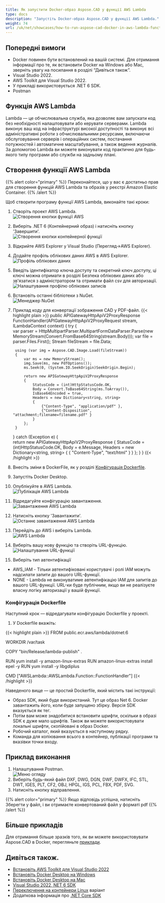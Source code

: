 ```yaml
---
title: Як запустити Docker-образ Aspose.CAD у функції AWS Lambda
type: docs
description: "Запустіть Docker-образ Aspose.CAD у функції AWS Lambda."
weight: 74
url: /uk/net/showcases/how-to-run-aspose-cad-docker-in-aws-lambda-function/
---
```


## Попередні вимоги
- Docker повинен бути встановлений на вашій системі. Для отримання інформації про те, як встановити Docker на Windows або Mac, зверніть увагу на посилання в розділі “Дивіться також”.
- Visual Studio 2022.
- AWS Toolkit для Visual Studio 2022.
- У прикладі використовується .NET 6 SDK.
- Postman

## Функція AWS Lambda

Lambda — це обчислювальна служба, яка дозволяє вам запускати код без необхідності налаштовувати або керувати серверами. Lambda виконує ваш код на інфраструктурі високої доступності та виконує всі адміністративні роботи з обчислювальними ресурсами, включаючи обслуговування серверів і операційних систем, постачання потужностей і автоматичне масштабування, а також ведення журналів. За допомогою Lambda ви можете виконувати код практично для будь-якого типу програми або служби на задньому плані.

## Створення функції AWS Lambda

{{% alert color="primary" %}} 
Переконайтеся, що у вас є достатньо прав для створення функцій AWS Lambda та образів у реєстрі Amazon Elastic Container.
{{% /alert %}}

Щоб створити програму функції AWS Lambda, виконайте такі кроки:
1. Створіть проект AWS Lambda.<br>
![Створення кнопки функції AWS](/cad/_assets/showcases/aws/create-project.png)<br>
1. Виберіть .NET 6 (Контейнерний образ) і натисніть кнопку 'Завершити'.<br>
![Створення кнопки контейнерної функції](/cad/_assets/showcases/aws/create-container.png)<br>
1. Відкрийте AWS Explorer у Visual Studio (Перегляд->AWS Explorer).
1. Додайте профіль облікових даних AWS в AWS Explorer.<br>
![Профіль облікових даних](/cad/_assets/showcases/aws/add-aws-credentials-profile.png)<br>
1. Введіть ідентифікатор ключа доступу та секретний ключ доступу, ці ключі можна отримати в розділі Безпека облікових даних або зв'язатися з адміністратором та отримати файл csv для авторизації.<br>
![Налаштування профілю облікових записів](/cad/_assets/showcases/aws/account-profile.png)<br>
1. Встановіть останні бібліотеки з NuGet.<br>
![Менеджер NuGet](/cad/_assets/showcases/aws/nuget-manager.png)<br>
1. Приклад коду для конвертації зображення CAD у PDF-файл.
{{< highlight plain >}}
public APIGatewayHttpApiV2ProxyResponse FunctionHandler(APIGatewayHttpApiV2ProxyRequest stream, ILambdaContext context)
{
    try
    {            
        var parser = HttpMultipartParser.MultipartFormDataParser.Parse(new MemoryStream(Convert.FromBase64String(stream.Body)));
        var file = parser.Files.First();
        Stream fileStream = file.Data;

        using (var img = Aspose.CAD.Image.Load(fileStream))
        {
            var ms = new MemoryStream();
            img.Save(ms, new PdfOptions());
            ms.Seek(0, (System.IO.SeekOrigin)SeekOrigin.Begin);
          
            return new APIGatewayHttpApiV2ProxyResponse
            {
                StatusCode = (int)HttpStatusCode.OK,
                Body = Convert.ToBase64String(ms.ToArray()),
                IsBase64Encoded = true,
                Headers = new Dictionary<string, string>
                {
                    {"Content-Type", "application/pdf" },
                    {"Content-Disposition", "attachment;filename=filename.pdf" }
                }
            };
        }
    }
    catch (Exception e)
    {           
        return new APIGatewayHttpApiV2ProxyResponse
        {
            StatusCode = (int)HttpStatusCode.OK,
            Body = e.Message,
            Headers = new Dictionary<string, string>
            {
                {
                    "Content-Type", "text/html"
                }
            }
        };
    }
}
{{< /highlight >}}
1. Внесіть зміни в DockerFile, як у розділі <a href="#configuring-a-dockerfile">Конфігурація Dockerfile</a>.
1. Запустіть Docker Desktop.
1. Опублікуйте в AWS Lambda.<br>
![Публікація AWS Lambda](/cad/_assets/showcases/aws/publish-aws.png)<br>
1. Відредагуйте конфігурацію завантаження.<br>
![Завантаження AWS Lambda](/cad/_assets/showcases/aws/upload-aws-lambda.png)<br>
1. Натисніть кнопку 'Завантажити'.<br>
![Останнє завантаження AWS Lambda](/cad/_assets/showcases/aws/upload-aws-lambda-finish.png)<br>
1. Перейдіть до AWS і виберіть Lambda.<br>
![AWS Lambda](/cad/_assets/showcases/aws/select-aws-lambda.png)<br>
1. Виберіть вашу нову функцію та створіть URL-функцію.<br>
![Налаштування URL-функції](/cad/_assets/showcases/aws/create-function-url.png)<br>
1. Виберіть тип автентифікації
- AWS_IAM - Тільки автентифіковані користувачі і ролі IAM можуть надсилати запити до вашого URL-функції.
- NONE - Lambda не виконуватиме автентифікацію IAM для запитів до вашого URL-функції. URL-ки буде публічним, якщо ви не реалізуєте власну логіку авторизації у вашій функції.

### Конфігурація Dockerfile

Наступний крок — відредагувати конфігурацію Dockerfile у проекті.

1. У Dockerfile вкажіть:

{{< highlight plain >}}
FROM public.ecr.aws/lambda/dotnet:6

WORKDIR /var/task

COPY "bin/Release/lambda-publish"  .

RUN yum install -y amazon-linux-extras 
RUN amazon-linux-extras install epel -y
RUN yum install -y libgdiplus  

CMD ["AWSLambda::AWSLambda.Function::FunctionHandler"]
{{< /highlight >}}

Наведеного вище — це простий Dockerfile, який містить такі інструкції:

- Образ SDK, який буде використаний. Тут це образ Net 6. Docker завантажить його, коли буде запущено збірку. Версія SDK вказується як тег.
- Потім вам може знадобитися встановити шрифти, оскільки в образі SDK є дуже мало шрифтів. Також ви можете використовувати локальні шрифти, скопійовані в образ Docker.
- Робочий каталог, який вказується в наступному рядку.
- Команда для копіювання всього в контейнер, публікації програми та вказівки точки входу.

## Приклад виконання

1. Налаштування Postman.<br>
![Меню огляду](/cad/_assets/showcases/aws/postman-settings.png)<br>
1. Виберіть будь-який файл DXF, DWG, DGN, DWF, DWFX, IFC, STL, DWT, IGES, PLT, CF2, OBJ, HPGL, IGS, PCL, FBX, PDF, SVG.
1. Натисніть кнопку відправлення.

{{% alert color="primary" %}} 
Якщо відповідь успішна, натисніть Зберегти у файл, і ви отримаєте конвертований файл у форматі pdf
{{% /alert %}}

## Більше прикладів

Для отримання більше зразків того, як ви можете використовувати Aspose.CAD в Docker, перегляньте [приклади](https://github.com/aspose-cad/Aspose.CAD-Documentation).


## Дивіться також.

- [Встановіть AWS Toolkit для Visual Studio 2022](https://marketplace.visualstudio.com/items?itemName=AmazonWebServices.AWSToolkitforVisualStudio2022)
- [Встановіть Docker Desktop на Windows](https://docs.docker.com/docker-for-windows/install/)
- [Встановіть Docker Desktop на Mac](https://docs.docker.com/docker-for-mac/install/)
- [Visual Studio 2022, NET 6 SDK](https://docs.microsoft.com/en-us/dotnet/core/install/windows?tabs=net60#dependencies)
- [Переключення на контейнери Linux](https://docs.docker.com/docker-for-windows/#switch-between-windows-and-linux-containers) варіант
- Додаткова інформація про [.NET Core SDK](https://hub.docker.com/_/microsoft-dotnet-sdk)
